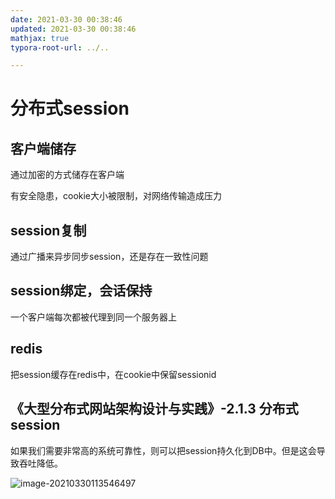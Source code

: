 ```yaml
---
date: 2021-03-30 00:38:46
updated: 2021-03-30 00:38:46
mathjax: true
typora-root-url: ../..

---
```


# 分布式session

## 客户端储存

通过加密的方式储存在客户端

有安全隐患，cookie大小被限制，对网络传输造成压力

## session复制

通过广播来异步同步session，还是存在一致性问题

## session绑定，会话保持

一个客户端每次都被代理到同一个服务器上

## redis

把session缓存在redis中，在cookie中保留sessionid

## 《大型分布式网站架构设计与实践》-2.1.3 分布式session

如果我们需要非常高的系统可靠性，则可以把session持久化到DB中。但是这会导致吞吐降低。

![image-20210330113546497](/images/image-20210330113546497.png)









